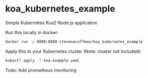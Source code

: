 # koa_kubernetes_example
Simple Kubernetes Koa2 Node.js application

Run this locally in docker:
```bash
docker run -p 8888:8888 stevenacoffman/koa_kubernetes_example
```

Apply this to your Kubernetes cluster (Note: cluster not included):
```bash
kubectl apply -f koa-example.yaml
```

Todo: Add prometheus monitoring

